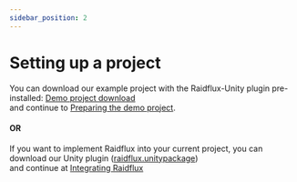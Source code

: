 ```yaml
---
sidebar_position: 2
---
```


# Setting up a project


You can download our example project with the Raidflux-Unity plugin pre-installed: [Demo project download](https://github.com/Raidflux/raidflux-unity-demo)  
and continue to [Preparing the demo project](demo/prepare-demo).

#### OR 

If you want to implement Raidflux into your current project, you can download our Unity plugin ([raidflux.unitypackage](https://drive.google.com/file/d/1LL7jPhPj3YCJxCeinv2I_uUItZyqelDF/view?usp=sharing))  
and continue at [Integrating Raidflux](integrate/integrate-raidflux)
